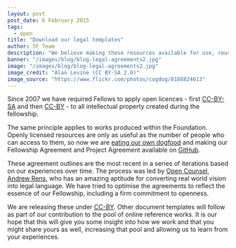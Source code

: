 ```yaml
---
layout: post
post_date: 6 February 2015
tags: 
  - open
title: "Download our legal templates"
author: SF Team
description: "We believe making these resources available for use, reuse, remix and redistribution extends reach and creates the opportunity for further innovation."
banner: "/images/blog/blog-legal-agreements2.jpg"
image: "/images/blog/blog-legal-agreements2.jpg"
image_credit: "Alan Levine (CC BY-SA 2.0)"
image_source: "https://www.flickr.com/photos/cogdog/8188824613"
---
```


Since 2007 we have required Fellows to apply open licences - first <a title="CC-BY-SA" href="https://creativecommons.org/licenses/by-sa/4.0/" target="_blank">CC-BY-SA</a> and then <a title="CC-BY" href="https://creativecommons.org/licenses/by/4.0/" target="_blank">CC-BY</a> - to all intellectual property created during the fellowship.

The same principle applies to works produced within the Foundation.  Openly licensed resources are only as useful as the number of people who can access to them, so now we are <a title="eating our own dogfood" href="https://en.wikipedia.org/wiki/Eating_your_own_dog_food" target="_blank">eating our own dogfood</a> and making our Fellowship Agreement and Project Agreement available on <a title="GitHub" href="https://github.com/ShuttleworthFoundation/agreement_templates" target="_blank">GitHub</a>.

These agreement outlines are the most recent in a series of iterations based on our experiences over time. The process was led by <a title="Open Counsel" href="http://opencounsel.net/" target="_blank">Open Counsel</a>, <a title="Andrew Rens" href="http://aliquidnovi.org/about-2/" target="_blank">Andrew Rens</a>, who has an amazing aptitude for converting real world vision into legal language. We have tried to optimise the agreements to reflect the essence of our Fellowship, including a firm commitment to openness.

We are releasing these under <a title="CC-BY" href="https://creativecommons.org/licenses/by/4.0/" target="_blank">CC-BY</a>. Other document templates will follow as part of our contribution to the pool of online reference works. It is our hope that this will give you some insight into how we work and that you might share yours as well, increasing that pool and allowing us to learn from your experiences.

